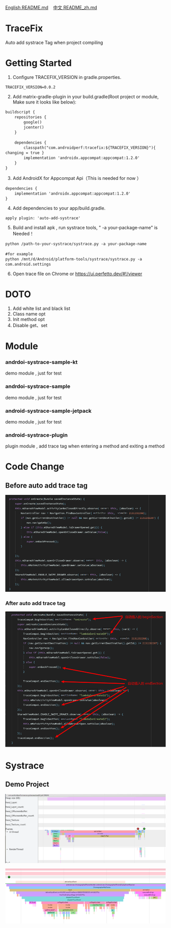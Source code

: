 <p>
<a href="README.md">English README.md</a>&nbsp;&nbsp;&nbsp;
<a href="README_zh.md">中文 README_zh.md</a>
</p>

# TraceFix
Auto add  systrace Tag when project compiling 

# Getting Started
1. Configure TRACEFIX_VERSION in gradle.properties.
```
TRACEFIX_VERSION=0.0.2
```

2. Add matrix-gradle-plugin in your build.gradle(Root project or module, Make sure it looks like below):
```
buildscript {
    repositories {
        google()
        jcenter()
    }

    dependencies {
        classpath("com.androidperf:tracefix:${TRACEFIX_VERSION}"){ changing = true }
        implementation 'androidx.appcompat:appcompat:1.2.0'
    }
}
```

3. Add AndroidX for Appcompat Api（This is needed for now ）
```
dependencies {
    implementation 'androidx.appcompat:appcompat:1.2.0'
}
```

4. Add dependencies to your app/build.gradle.
```
apply plugin: 'auto-add-systrace'
```

5. Build and install apk , run systrace tools, " -a your-package-name"  is Needed！
```
python /path-to-your-systrace/systrace.py -a your-package-name

#for example
python /mnt/d/Android/platform-tools/systrace/systrace.py -a com.android.settings
```

6. Open trace file on Chrome or https://ui.perfetto.dev/#!/viewer

# DOTO
1. Add white list and black list 
2. Class name opt
3. Init method opt
4. Disable get、set 

# Module
### andrdoi-systrace-sample-kt 
demo module , just for test

### andrdoi-systrace-sample
demo module , just for test

### android-systrace-sample-jetpack
demo module , just for test

### android-systrace-plugin
plugin module , add trace tag when entering a method and exiting a method

# Code Change
## Before auto add trace tag
![Demo](/pic/before_trace_tag_add.png)

### After auto add trace tag
![Demo](/pic/after_trace_tag_add.png)

# Systrace
## Demo Project
 
![Demo](/pic/systrace_demo.png)

![Demo](/pic/systrace_app.png)